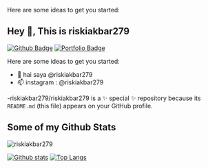 Here are some ideas to get you started:
## Hey 👋, This is riskiakbar279
[![Github Badge](https://img.shields.io/badge/-riskiakbar279-grey?style=flat&logo=github&logoColor=white&link=https://github.com/riskiakbar279/)](https://www.github.com/riskiakbar279/) [![Portfolio Badge](https://img.shields.io/badge/portfolio-web-blue?style=flat&link=riskiakbar279.rf.gd/)](riskiakbar279.rf.gd/) <p align='left'>Here are some ideas to get you started:
- 👋 hai saya @riskiakbar279
- 📫 instagram : @riskiakbar279

-riskiakbar279/riskiakbar279 is a ✨ special ✨ repository because its `README.md` (this file) appears on your GitHub profile.</p>
## Some of my Github Stats
<p align=left> <img src=https://komarev.com/ghpvc/?username=riskiakbar279 alt=riskiakbar279 /> </p>

[![Github stats](https://github-readme-stats.vercel.app/api?username=riskiakbar279&show_icons=true&include_all_commits=true)](https://github.com/riskiakbar279/github-readme-stats)
[![Top Langs](https://github-readme-stats.vercel.app/api/top-langs/?username=riskiakbar279&layout=compact)](https://github.com/riskiakbar279/github-readme-stats)
